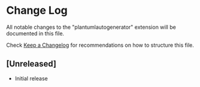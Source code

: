 # Change Log

All notable changes to the "plantumlautogenerator" extension will be documented in this file.

Check [Keep a Changelog](http://keepachangelog.com/) for recommendations on how to structure this file.

## [Unreleased]

- Initial release